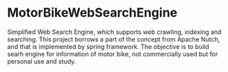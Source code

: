 # MotorBikeWebSearchEngine
Simplified Web Search Engine, which supports web crawling, indexing and searching.
This project borrows a part of the concept from Apache Nutch, and that is implemented by spring framework.
The objective is to build searh engine for information of motor bike, not commercially used but for personal use and study.
